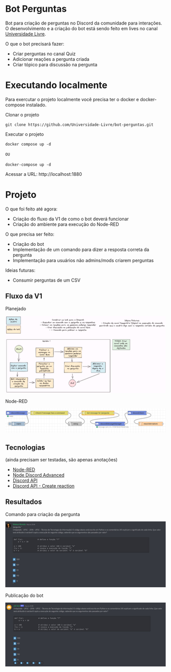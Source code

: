 # Bot Perguntas

Bot para criação de perguntas no Discord da comunidade para interações.
O desenvolvimento e a criação do bot está sendo feito em lives no canal
[Universidade Livre](https://twitch.tv/universidade_livre).

O que o bot precisará fazer:
- Criar perguntas no canal Quiz
- Adicionar reações a pergunta criada
- Criar tópico para discussão na pergunta

# Executando localmente
Para exercutar o projeto localmente você precisa ter o docker e docker-compose 
instalado.

Clonar o projeto
```
git clone https://github.com/Universidade-Livre/bot-perguntas.git
```

Executar o projeto
```
docker compose up -d

OU

docker-compose up -d
```

Acessar a URL: http://localhost:1880

# Projeto

O que foi feito até agora:
- Criação do fluxo da V1 de como o bot deverá funcionar
- Criação do ambiente para execução do Node-RED

O que precisa ser feito:
- Criação do bot
- Implementação de um comando para dizer a resposta correta da pergunta
- Implementação para usuários não admins/mods criarem perguntas

Ideias futuras:
- Consumir perguntas de um CSV
## Fluxo da V1
Planejado

![Fluxo V1](docs/bot-perguntas.png)

Node-RED

![Fluxo Node-RED](docs/fluxo-nodered.png)
## Tecnologias

(ainda precisam ser testadas, são apenas anotações)

- [Node-RED](https://nodered.org/)
- [Node Discord Advanced](https://flows.nodered.org/node/node-red-contrib-discord-advanced)
- [Discord API](https://discord.com/developers/docs/intro)
- [Discord API - Create reaction](https://discord.com/developers/docs/resources/channel#create-reaction)

## Resultados

Comando para criação da pergunta

![comando](docs/comando.jpg)

Publicação do bot

![publicacao](docs/execucao.jpg)
